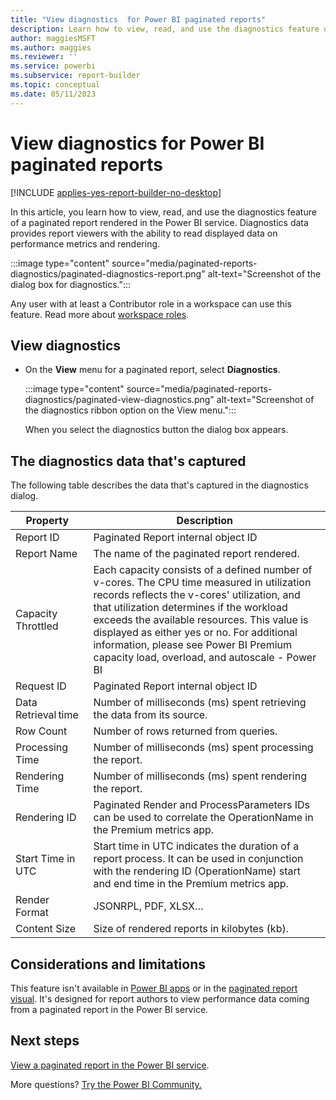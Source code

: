 ```yaml
---
title: "View diagnostics  for Power BI paginated reports"
description: Learn how to view, read, and use the diagnostics feature of a paginated report rendered in the Power BI service.
author: maggiesMSFT
ms.author: maggies
ms.reviewer: ''
ms.service: powerbi
ms.subservice: report-builder
ms.topic: conceptual
ms.date: 05/11/2023
---
```


# View diagnostics for Power BI paginated reports

[!INCLUDE [applies-yes-report-builder-no-desktop](../includes/applies-yes-report-builder-no-desktop.md)]

In this article, you learn how to view, read, and use the diagnostics feature of a paginated report rendered in the Power BI service. Diagnostics data provides report viewers with the ability to read displayed data on performance metrics and rendering. 

:::image type="content" source="media/paginated-reports-diagnostics/paginated-diagnostics-report.png" alt-text="Screenshot of the dialog box for diagnostics."::: 

Any user with at least a Contributor role in a workspace can use this feature. Read more about [workspace roles](../collaborate-share/service-roles-new-workspaces.md).

## View diagnostics

- On the **View** menu for a paginated report, select **Diagnostics**.

    :::image type="content" source="media/paginated-reports-diagnostics/paginated-view-diagnostics.png" alt-text="Screenshot of the diagnostics ribbon option on the View menu.":::

    When you select the diagnostics button the dialog box appears.

## The diagnostics data that's captured

The following table describes the data that's captured in the diagnostics dialog.

| Property    | Description   |
|---|-----|
| Report ID            | Paginated Report internal object ID  |
| Report Name          | The name of the paginated report rendered. |
| Capacity Throttled   | Each capacity consists of a defined number of v-cores. The CPU time measured in utilization records reflects the v-cores' utilization, and that utilization determines if the workload exceeds the available resources. This value is displayed as either yes or no. For additional information, please see Power BI Premium capacity load, overload, and autoscale - Power BI  |
| Request ID           | Paginated Report internal object ID  |
| Data Retrieval time  | Number of milliseconds (ms) spent retrieving the data from its source. |
| Row Count            | Number of rows returned from queries.|
| Processing Time      | Number of milliseconds (ms) spent processing the report. |
| Rendering Time       | Number of milliseconds (ms) spent rendering the report. |
| Rendering ID         | Paginated Render and ProcessParameters IDs can be used to correlate the OperationName in the Premium metrics app. |
| Start Time in UTC    | Start time in UTC indicates the duration of a report process. It can be used in conjunction with the rendering ID (OperationName) start and end time in the Premium metrics app. |
| Render Format        | JSONRPL, PDF, XLSX…   |
| Content Size         | Size of rendered reports in kilobytes (kb). |

## Considerations and limitations

This feature isn't available in [Power BI apps](../consumer/end-user-apps.md) or in the [paginated report visual](../visuals/paginated-report-visual.md). It's designed for report authors to view performance data coming from a paginated report in the Power BI service.  

## Next steps

[View a paginated report in the Power BI service](../consumer/paginated-reports-view-power-bi-service.md).

More questions? [Try the Power BI Community.](https://community.powerbi.com/)
